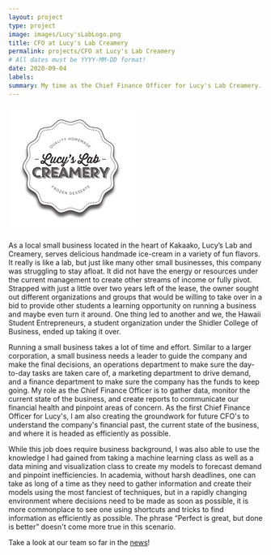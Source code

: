 ```yaml
---
layout: project
type: project
image: images/Lucy'sLabLogo.png
title: CFO at Lucy's Lab Creamery
permalink: projects/CFO at Lucy's Lab Creamery
# All dates must be YYYY-MM-DD format!
date: 2020-09-04
labels:
summary: My time as the Chief Finance Officer for Lucy's Lab Creamery.
---
```


<img class="ui medium right floated rounded image" src="../images/Lucy'sLabLogo.png">

As a local small business located in the heart of Kakaako, Lucy’s Lab and Creamery, serves delicious handmade ice-cream in a variety of fun flavors. It really is like a lab, but just like many other small businesses, this company was struggling to stay afloat. It did not have the energy or resources under the current management to create other streams of income or fully pivot. Strapped with just a little over two years left of the lease, the owner sought out different organizations and groups that would be willing to take over in a bid to provide other students a learning opportunity on running a business and maybe even turn it around. One thing led to another and we, the Hawaii Student Entrepreneurs, a student organization under the Shidler College of Business, ended up taking it over.

Running a small business takes a lot of time and effort. Similar to a larger corporation, a small business needs a leader to guide the company and make the final decisions, an operations department to make sure the day-to-day tasks are taken care of, a marketing department to drive demand, and a finance department to make sure the company has the funds to keep going. My role as the Chief Finance Officer is to gather data, monitor the current state of the business, and create reports to communicate our financial health and pinpoint areas of concern. As the first Chief Finance Officer for Lucy's, I am also creating the groundwork for future CFO's to understand the company's financial past, the current state of the business, and where it is headed as efficiently as possible.  

While this job does require business background, I was also able to use the knowledge I had gained from taking a machine learning class as well as a data mining and visualization class to create my models to forecast demand and pinpoint inefficiencies. In academia, without harsh deadlines, one can take as long of a time as they need to gather information and create their models using the most fanciest of techniques, but in a rapidly changing environment where decisions need to be made as soon as possible, it is more commonplace to see one using shortcuts and tricks to find information as efficiently as possible. The phrase “Perfect is great, but done is better” doesn't come more true in this scenario.

Take a look at our team so far in the [news](https://www.khon2.com/living-808/food-living-808/lucys-lab-creamery/")!
